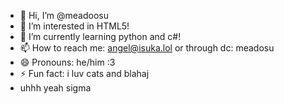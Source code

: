 - 👋 Hi, I’m @meadoosu
- 👀 I’m interested in HTML5!
- 🌱 I’m currently learning python and c#!
- 📫 How to reach me: angel@isuka.lol or through dc: meadosu
- 😄 Pronouns: he/him :3
- ⚡ Fun fact: i luv cats and blahaj
- uhhh yeah sigma
  

